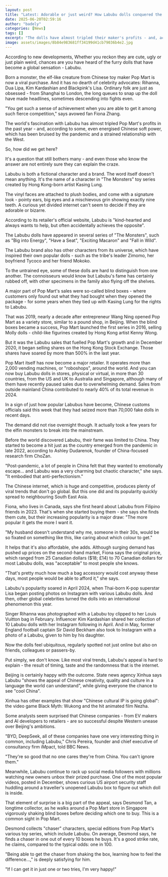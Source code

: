 ```yaml
---
layout: post
title: "Latest: Adorable or just weird? How Labubu dolls conquered the world"
date: 2025-06-20T02:59:16
author: "badely"
categories: [News]
tags: []
excerpt: "The dolls have almost tripled their maker's profits - and, according to some, energised Chinese soft power."
image: assets/images/8b84e983681ff34199d41cb79036b4e2.jpg
---
```


According to new developments, Whether you reckon they are cute, ugly or just plain weird, chances are you have heard of the furry dolls that have become a global sensation - Labubu.

Born a monster, the elf-like creature from Chinese toy maker Pop Mart is now a viral purchase. And it has no dearth of celebrity advocates: Rihanna, Dua Lipa, Kim Kardashian and Blackpink's Lisa. Ordinary folk are just as obsessed - from Shanghai to London, the long queues to snap up the doll have made headlines, sometimes descending into fights even.

"You get such a sense of achievement when you are able to get it among such fierce competition," says avowed fan Fiona Zhang.

The world's fascination with Labubu has almost tripled Pop Mart's profits in the past year - and, according to some, even energised Chinese soft power, which has been bruised by the pandemic and a strained relationship with the West.

So, how did we get here?

It's a question that still bothers many - and even those who know the answer are not entirely sure they can explain the craze.

Labubu is both a fictional character and a brand. The word itself doesn't mean anything. It's the name of a character in "The Monsters" toy series created by Hong Kong-born artist Kasing Lung.

The vinyl faces are attached to plush bodies, and come with a signature look - pointy ears, big eyes and a mischievous grin showing exactly nine teeth. A curious yet divided internet can't seem to decide if they are adorable or bizarre.

According to its retailer's official website, Labubu is "kind-hearted and always wants to help, but often accidentally achieves the opposite".

The Labubu dolls have appeared in several series of "The Monsters", such as "Big into Energy", "Have a Seat", "Exciting Macaron" and "Fall in Wild".

The Labubu brand also has other characters from its universe, which have inspired their own popular dolls - such as the tribe's leader Zimomo, her boyfriend Tycoco and her friend Mokoko.

To the untrained eye, some of these dolls are hard to distinguish from one another. The connoisseurs would know but Labubu's fame has certainly rubbed off, with other specimens in the family also flying off the shelves.

A major part of Pop Mart's sales were so-called blind boxes - where customers only found out what they had bought when they opened the package - for some years when they tied up with Kasing Lung for the rights to Labubu.

That was 2019, nearly a decade after entrepreneur Wang Ning opened Pop Mart as a variety store, similar to a pound shop, in Beijing. When the blind boxes became a success, Pop Mart launched the first series in 2016, selling Molly dolls - child-like figurines created by Hong Kong artist Kenny Wong.

But it was the Labubu sales that fuelled Pop Mart's growth and in December 2020, it began selling shares on the Hong Kong Stock Exchange. Those shares have soared by more than 500% in the last year.

Pop Mart itself has now become a major retailer. It operates more than 2,000 vending machines, or "roboshops", around the world. And you can now buy Labubu dolls in stores, physical or virtual, in more than 30 countries, from the US and UK to Australia and Singapore, although many of them have recently paused sales due to overwhelming demand. Sales from outside mainland China contributed to nearly 40% of its total revenue in 2024.

In a sign of just how popular Labubus have become, Chinese customs officials said this week that they had seized more than 70,000 fake dolls in recent days.

The demand did not rise overnight though. It actually took a few years for the elfin monsters to break into the mainstream.

Before the world discovered Labubu, their fame was limited to China. They started to become a hit just as the country emerged from the pandemic in late 2022, according to Ashley Dudarenok, founder of China-focused research firm ChoZan.

"Post-pandemic, a lot of people in China felt that they wanted to emotionally escape... and Labubu was a very charming but chaotic character," she says. "It embodied that anti-perfectionism."

The Chinese internet, which is huge and competitive, produces plenty of viral trends that don't go global. But this one did and its popularity quickly spread to neighbouring South East Asia.

Fiona, who lives in Canada, says she first heard about Labubu from Filipino friends in 2023. That's when she started buying them - she says she finds them cute, but their increasing popularity is a major draw: "The more popular it gets the more I want it.

"My husband doesn't understand why me, someone in their 30s, would be so fixated on something like this, like caring about which colour to get."

It helps that it's also affordable, she adds. Although surging demand has pushed up prices on the second-hand market, Fiona says the original price, which ranged from 25 Canadian dollars ($18; £14) to 70 Canadian dollars for most Labubu dolls, was "acceptable" to most people she knows.

"That's pretty much how much a bag accessory would cost anyway these days, most people would be able to afford it," she says.

Labubu's popularity soared in April 2024, when Thai-born K-pop superstar Lisa began posting photos on Instagram with various Labubu dolls. And then, other global celebrities turned the dolls into an international phenomenon this year.

Singer Rihanna was photographed with a Labubu toy clipped to her Louis Vuitton bag in February. Influencer Kim Kardashian shared her collection of 10 Labubu dolls  with her Instagram following in April. And in May, former England football captain Sir David Beckham also took to Instagram with a photo of a Labubu, given to him by his daughter.

Now the dolls feel ubiquitous, regularly spotted not just online but also on friends, colleagues or passers-by.

Put simply, we don't know. Like most viral trends, Labubu's appeal is hard to explain - the result of timing, taste and the randomness that is the internet.

Beijing is certainly happy with the outcome. State news agency Xinhua says Labubu "shows the appeal of Chinese creativity, quality and culture in a language the world can understand", while giving everyone the chance to see "cool China".

Xinhua has other examples that show "Chinese cultural IP is going global": the video game Black Myth: Wukong and the hit animated film Nezha.

Some analysts seem surprised that Chinese companies - from EV makers and AI developers to retailers - are so successful despite Western unease over Beijing's ambitions.

"BYD, DeepSeek, all of these companies have one very interesting thing in common, including Labubu," Chris Pereira, founder and chief executive of consultancy firm iMpact, told BBC News.

"They're so good that no one cares they're from China. You can't ignore them."

Meanwhile, Labubu continue to rack up social media followers with millions watching new owners unbox their prized purchase. One of the most popular videos, posted in December, shows curious US airport security staff huddling around a traveller's unopened Labubu box to figure out which doll is inside.

That element of surprise is a big part of the appeal, says Desmond Tan, a longtime collector, as he walks around a Pop Mart store in Singapore vigorously shaking blind boxes before deciding which one to buy. This is a common sight in Pop Mart.

Desmond collects "chaser" characters, special editions from Pop Mart's various toy series, which include Labubu. On average, Desmond says, he finds a chaser in one out of every 10 boxes he buys. It's a good strike rate, he claims, compared to the typical odds: one in 100.

"Being able to get the chaser from shaking the box, learning how to feel the difference…," is deeply satisfying for him.

"If I can get it in just one or two tries, I'm very happy!"


